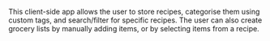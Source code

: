 This client-side app allows the user to store recipes, categorise them using custom tags, and search/filter for specific recipes. The user can also create grocery lists by manually adding items, or by selecting items from a recipe.